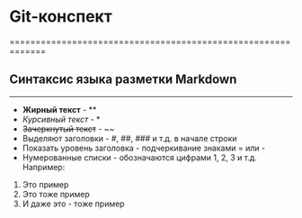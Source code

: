 # Git-конспект
=============================================================
## Синтаксис языка разметки Markdown
-------------------------------------------------------------
* **Жирный текст** - **
* *Курсивный текст* - *
* ~~Зачеркнутый текст~~ - ~~
* Выделяют заголовки - #, ##, ### и т.д. в начале строки
* Показать уровень заголовка - подчеркивание знаками = или -
* Нумерованные списки - обозначаются цифрами 1, 2, 3 и т.д. Например:
1. Это пример
2. Это тоже пример
3. И даже это - тоже пример